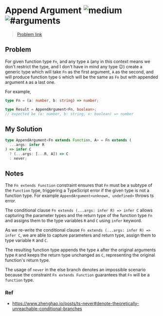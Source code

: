 <h1>Append Argument <img src="https://img.shields.io/badge/-medium-d9901a" alt="medium"/> <img src="https://img.shields.io/badge/-%23arguments-999" alt="#arguments"/></h1>

> [Problem link](https://github.com/type-challenges/type-challenges/blob/main/questions/00191-medium-append-argument)

<h2> Problem </h2>

For given function type `Fn`, and any type `A` (any in this context means we don't restrict the type, and I don't have in mind any type 😉) create a generic type which will take `Fn` as the first argument, `A` as the second, and will produce function type `G` which will be the same as `Fn` but with appended argument `A` as a last one.

For example,

```typescript
type Fn = (a: number, b: string) => number;

type Result = AppendArgument<Fn, boolean>;
// expected be (a: number, b: string, x: boolean) => number
```

<h2> My Solution </h2>

```ts
type AppendArgument<Fn extends Function, A> = Fn extends (
  ...args: infer R
) => infer C
  ? (...args: [...R, A]) => C
  : never;
```

<h2> Notes </h2>

The `Fn extends Function` constraint ensures that `Fn` must be a subtype of the `Function` type, triggering a TypeScript error if the given type is not a function type. For example `AppendArgument<unknown, undefined>` throws ts error.

The conditional clause `Fn extends (...args: infer R) => infer C` allows capturing the parameter types and the return type of the function type `Fn` and assigns them to the type variables `R` and `C` using `infer` keyword.

As we re-write the conditional clause `Fn extends (...args: infer R) => infer C`, we are able to capture parameters and return type, assign them to type variable `R` and `C`.

The resulting function type appends the type `A` after the original arguments type `R` and keeps the return type unchanged as `C`, representing the original function's return type.

The usage of `never` in the else branch denotes an impossible scenario because the constraint `Fn extends Function` guarantees that `Fn` will be a `function` type.

<h3> Ref </h3>

- https://www.zhenghao.io/posts/ts-never#denote-theoretically-unreachable-conditional-branches

